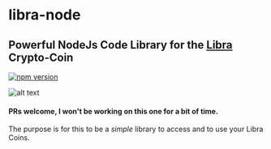 # libra-node

## Powerful NodeJs Code Library for the [Libra](https://libra.org) Crypto-Coin

[![npm version](https://badge.fury.io/js/libra-node.svg)](https://badge.fury.io/js/libra-node)

![alt text](https://www.thetelegraphandargus.co.uk/resources/images/10005590.png?display=1&htype=0&type=responsive-gallery)


#### PRs welcome, I won't be working on this one for a bit of time.

The purpose is for this to be a *simple* library to access
and to use your Libra Coins.